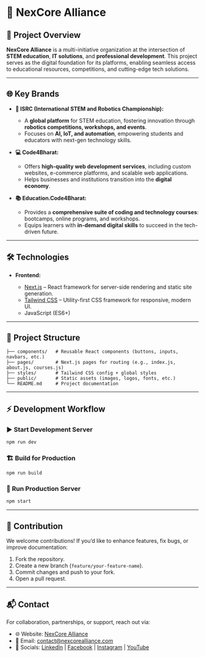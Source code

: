 

# 🚀 NexCore Alliance

## 📖 Project Overview

**NexCore Alliance** is a multi-initiative organization at the intersection of **STEM education**, **IT solutions**, and **professional development**.
This project serves as the digital foundation for its platforms, enabling seamless access to educational resources, competitions, and cutting-edge tech solutions.

---

## 🌐 Key Brands

* **🔬 ISRC (International STEM and Robotics Championship):**

  * A **global platform** for STEM education, fostering innovation through **robotics competitions, workshops, and events**.
  * Focuses on **AI, IoT, and automation**, empowering students and educators with next-gen technology skills.

* **💻 Code4Bharat:**

  * Offers **high-quality web development services**, including custom websites, e-commerce platforms, and scalable web applications.
  * Helps businesses and institutions transition into the **digital economy**.

* **📚 Education.Code4Bharat:**

  * Provides a **comprehensive suite of coding and technology courses**: bootcamps, online programs, and workshops.
  * Equips learners with **in-demand digital skills** to succeed in the tech-driven future.

---

## 🛠️ Technologies

* **Frontend:**

  * [Next.js](https://nextjs.org/) – React framework for server-side rendering and static site generation.
  * [Tailwind CSS](https://tailwindcss.com/) – Utility-first CSS framework for responsive, modern UI.
  * JavaScript (ES6+)

---

## 📂 Project Structure

```
├── components/   # Reusable React components (buttons, inputs, navbars, etc.)
├── pages/        # Next.js pages for routing (e.g., index.js, about.js, courses.js)
├── styles/       # Tailwind CSS config + global styles
├── public/       # Static assets (images, logos, fonts, etc.)
└── README.md     # Project documentation
```

---

## ⚡ Development Workflow

### ▶️ Start Development Server

```bash
npm run dev
```

### 🏗️ Build for Production

```bash
npm run build
```

### 🚀 Run Production Server

```bash
npm start
```

---

## 🌟 Contribution

We welcome contributions! If you’d like to enhance features, fix bugs, or improve documentation:

1. Fork the repository.
2. Create a new branch (`feature/your-feature-name`).
3. Commit changes and push to your fork.
4. Open a pull request.

---

## 📬 Contact

For collaboration, partnerships, or support, reach out via:

* 🌐 Website: [NexCore Alliance](https://nexcorealliance.com)
* 📧 Email: [contact@nexcorealliance.com](mailto:contact@nexcorealliance.com)
* 🔗 Socials: [LinkedIn](https://www.linkedin.com/company/105730702/admin/dashboard/) | [Facebook](https://www.facebook.com/profile.php?id=61570113656994) | [Instagram](https://www.instagram.com/nexcorealliance/) | [YouTube](https://www.youtube.com/channel/UCYqpIltw48XxkMRLC-HCgag)

